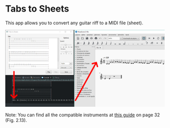 # Tabs to Sheets
This app allows you to convert any guitar riff to a MIDI file (sheet).

![Image of the application running](tts.png)

Note: You can find all the compatible instruments at [this guide](http://www.jfugue.org/4/jfbmrkklprpp/TheCompleteGuideToJFugue-v1.pdf) on page 32 (Fig. 2.13).
